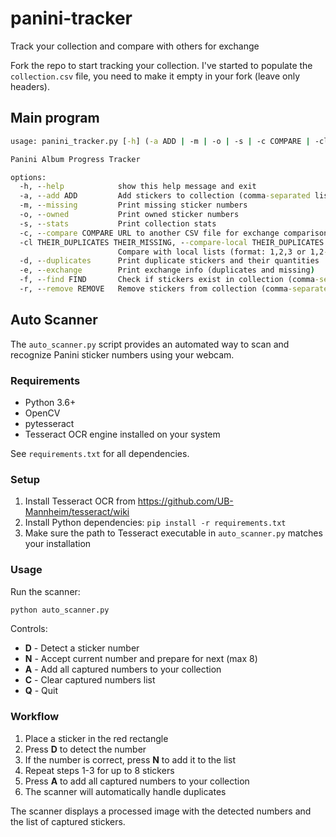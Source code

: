# panini-tracker
Track your collection and compare with others for exchange

Fork the repo to start tracking your collection. I've started to populate the `collection.csv` file, you need to make it empty in your fork (leave only headers).

## Main program

```cmd
usage: panini_tracker.py [-h] (-a ADD | -m | -o | -s | -c COMPARE | -cl THEIR_DUPLICATES THEIR_MISSING | -d | -e | -f FIND | -r REMOVE)

Panini Album Progress Tracker

options:
  -h, --help            show this help message and exit
  -a, --add ADD         Add stickers to collection (comma-separated list)
  -m, --missing         Print missing sticker numbers
  -o, --owned           Print owned sticker numbers
  -s, --stats           Print collection stats
  -c, --compare COMPARE URL to another CSV file for exchange comparison
  -cl THEIR_DUPLICATES THEIR_MISSING, --compare-local THEIR_DUPLICATES THEIR_MISSING
                        Compare with local lists (format: 1,2,3 or 1,2-5,8 for both duplicates and missing)
  -d, --duplicates      Print duplicate stickers and their quantities
  -e, --exchange        Print exchange info (duplicates and missing)
  -f, --find FIND       Check if stickers exist in collection (comma-separated list)
  -r, --remove REMOVE   Remove stickers from collection (comma-separated list)
```

## Auto Scanner

The `auto_scanner.py` script provides an automated way to scan and recognize Panini sticker numbers using your webcam.

### Requirements

- Python 3.6+
- OpenCV
- pytesseract
- Tesseract OCR engine installed on your system

See `requirements.txt` for all dependencies.

### Setup

1. Install Tesseract OCR from https://github.com/UB-Mannheim/tesseract/wiki
2. Install Python dependencies: `pip install -r requirements.txt`
3. Make sure the path to Tesseract executable in `auto_scanner.py` matches your installation

### Usage

Run the scanner:

```cmd
python auto_scanner.py
```

Controls:
- **D** - Detect a sticker number
- **N** - Accept current number and prepare for next (max 8)
- **A** - Add all captured numbers to your collection
- **C** - Clear captured numbers list
- **Q** - Quit

### Workflow

1. Place a sticker in the red rectangle
2. Press **D** to detect the number
3. If the number is correct, press **N** to add it to the list
4. Repeat steps 1-3 for up to 8 stickers
5. Press **A** to add all captured numbers to your collection
6. The scanner will automatically handle duplicates

The scanner displays a processed image with the detected numbers and the list of captured stickers.
